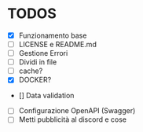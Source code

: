 # TODOS

- [x] Funzionamento base
- [ ] LICENSE e README.md
- [ ] Gestione Errori
- [ ] Dividi in file
- [ ] cache?
- [x] DOCKER?
- [] Data validation
- [ ] Configurazione OpenAPI (Swagger)
- [ ] Metti pubblicità al discord e cose
